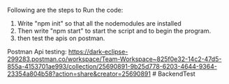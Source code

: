 Following are the steps to Run the code:

1. Write "npm init" so that all the nodemodules are installed
2. Then write "npm start" to start the script and to begin the program.
3. then test the apis on postman.

Postman Api testing: https://dark-eclipse-299283.postman.co/workspace/Team-Workspace~825f0e32-14c2-47d5-855a-4153701ae993/collection/25690891-9b25d778-6203-4644-9364-23354a804b58?action=share&creator=25690891
#   B a c k e n d T e s t  
 